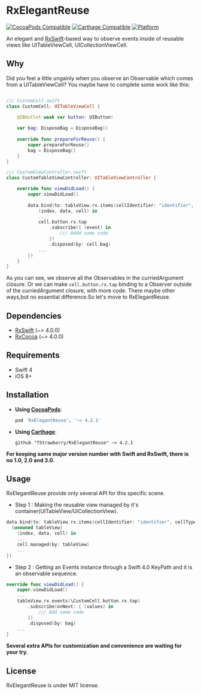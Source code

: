 # RxElegantReuse

[![CocoaPods Compatible](https://img.shields.io/cocoapods/v/RxElegantReuse.svg)](https://img.shields.io/cocoapods/v/RxElegantReuse.svg)
[![Carthage Compatible](https://img.shields.io/badge/Carthage-compatible-4BC51D.svg?style=flat)](https://github.com/Carthage/Carthage)
[![Platform](https://img.shields.io/cocoapods/p/RxElegantReuse.svg?style=flat)](https://github.com/TStrawberry/RxElegantReuse)



An elegant and [RxSwift](https://github.com/ReactiveX/RxSwift)-based way to observe events inside of reusable views like UITableViewCell, UICollectionViewCell.

## Why
Did you feel a little ungainly when you observe an Observable which comes from a UITableViewCell? You maybe have to complete some work like this:
```swift

/// CustomCell.swift
class CustomCell: UITableViewCell {

    @IBOutlet weak var button: UIButton!
    
    var bag: DisposeBag = DisposeBag()
    
    override func prepareForReuse() {
        super.prepareForReuse()
        bag = DisposeBag()
    }
}

/// CustomViewController.swift
class CustomTableViewController: UITableViewController {

    override func viewDidLoad() {
        super.viewDidLoad()
        
        data.bind(to: tableView.rx.items(cellIdentifier: "identifier", cellType: CustomCell.self), curriedArgument: {
            (index, data, cell) in
            ...
            cell.button.rx.tap
                .subscribe({ (event) in
                    /// Addd some code
                })
                .disposed(by: cell.bag) 
            ...
        })   
    }
}

```
As you can see, we observe all the Observables in the curriedArgument closure.
Or we can make `cell.button.rx.tap` binding to a Observer outside of the curriedArgument closure, with more code.
There maybe other ways,but no essential difference.So let's move to RxElegantReuse.


## Dependencies

- [RxSwift](https://github.com/ReactiveX/RxSwift) (~> 4.0.0)
- [RxCocoa](https://github.com/ReactiveX/RxSwift) (~> 4.0.0)

## Requirements

- Swift 4
- iOS 8+


## Installation
- **Using [CocoaPods](https://cocoapods.org)**:
    ```ruby
    pod 'RxElegantReuse', '~> 4.2.1'
    ```

- **Using [Carthage](https://github.com/Carthage/Carthage)**:

    ```
    github "TStrawberry/RxElegantReuse" ~> 4.2.1
    ```



**For keeping same major version number with Swift and RxSwift, there is no 1.0, 2.0 and 3.0.**
​    

## Usage

RxElegantReuse provide only several API for this specific scene.
- Step 1 : Making the reusable view managed by it's container(UITableView/UiCollectionView).
```swift
data.bind(to: tableView.rx.items(cellIdentifier: "identifier", cellType: CustomCell.self), curriedArgument: {
  [unowned tableView]
    (index, data, cell) in
    ...
    cell.managed(by: tableView)
    ...
}) 
```
- Step 2 : Getting an Events instance through a Swift 4.0 KeyPath and it is an observable sequence.
```swift
override func viewDidLoad() {
    super.viewDidLoad()
    ...
    tableView.rx.events(\CustomCell.button.rx.tap)
        .subscribe(onNext: { (values) in            
            /// Add some code
        })
        .disposed(by: bag)  
    ...
}

```
**Several extra  APIs for customization and convenience are waiting for your try.**

## License
RxElegantReuse is under MIT license.

